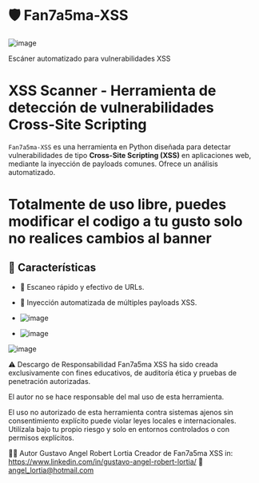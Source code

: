 # 🛡️ Fan7a5ma-XSS   
![image](https://github.com/user-attachments/assets/0874e271-294c-40b1-96fb-b650bfd7612e)

Escáner automatizado para vulnerabilidades XSS

#  XSS Scanner - Herramienta de detección de vulnerabilidades Cross-Site Scripting

`Fan7a5ma-XSS` es una herramienta en Python diseñada para detectar vulnerabilidades de tipo **Cross-Site Scripting (XSS)** en aplicaciones web, mediante la inyección de payloads comunes. Ofrece un análisis automatizado.

# Totalmente de uso libre, puedes modificar el codigo a tu gusto solo no realices cambios al banner 

## 📌 Características

- 🚀 Escaneo rápido y efectivo de URLs.
- 🧪 Inyección automatizada de múltiples payloads XSS.

- ![image](https://github.com/user-attachments/assets/bd046022-03e3-4df2-86a9-e4f46a952f7b)

- ![image](https://github.com/user-attachments/assets/89567ef0-e6e7-49a3-b52d-aa8dbb60cfb5)


![image](https://github.com/user-attachments/assets/ded6b2c7-3ad3-4103-9fc4-117d334b53be)


⚠️ Descargo de Responsabilidad
Fan7a5ma XSS ha sido creada exclusivamente con fines educativos, de auditoría ética y pruebas de penetración autorizadas.

El autor no se hace responsable del mal uso de esta herramienta.

El uso no autorizado de esta herramienta contra sistemas ajenos sin consentimiento explícito puede violar leyes locales e internacionales. Utilízala bajo tu propio riesgo y solo en entornos controlados o con permisos explícitos.

👨‍💻 Autor
Gustavo Angel Robert Lortia
Creador de Fan7a5ma XSS
in: https://www.linkedin.com/in/gustavo-angel-robert-lortia/
📧 angel_lortia@hotmail.com

